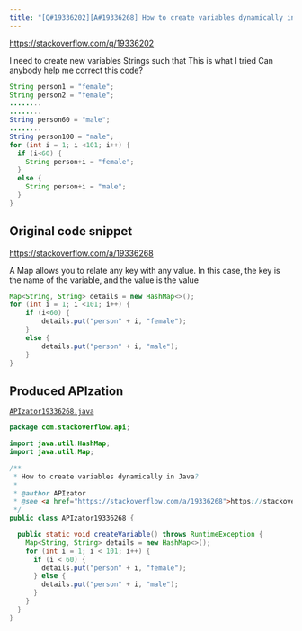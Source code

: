 ```yaml
---
title: "[Q#19336202][A#19336268] How to create variables dynamically in Java?"
---
```


https://stackoverflow.com/q/19336202

I need to create new variables Strings such that
This is what I tried
Can anybody help me correct this code?


```java
String person1 = "female";
String person2 = "female";
........
........
String person60 = "male";
........
String person100 = "male";
for (int i = 1; i <101; i++) {
  if (i<60) {
    String person+i = "female";
  }
  else {
    String person+i = "male";   
  }
}
```


## Original code snippet

https://stackoverflow.com/a/19336268

A Map allows you to relate any key with any value. In this case, the key is the name of the variable, and the value is the value

```java
Map<String, String> details = new HashMap<>();
for (int i = 1; i <101; i++) {
    if (i<60) {
        details.put("person" + i, "female");
    }
    else {
        details.put("person" + i, "male");
    }
}
```

## Produced APIzation

[`APIzator19336268.java`](/data/search/java/APIzator19336268.java)

```java
package com.stackoverflow.api;

import java.util.HashMap;
import java.util.Map;

/**
 * How to create variables dynamically in Java?
 *
 * @author APIzator
 * @see <a href="https://stackoverflow.com/a/19336268">https://stackoverflow.com/a/19336268</a>
 */
public class APIzator19336268 {

  public static void createVariable() throws RuntimeException {
    Map<String, String> details = new HashMap<>();
    for (int i = 1; i < 101; i++) {
      if (i < 60) {
        details.put("person" + i, "female");
      } else {
        details.put("person" + i, "male");
      }
    }
  }
}
```